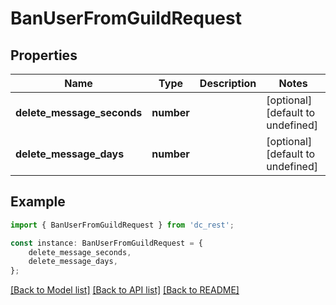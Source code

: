# BanUserFromGuildRequest


## Properties

Name | Type | Description | Notes
------------ | ------------- | ------------- | -------------
**delete_message_seconds** | **number** |  | [optional] [default to undefined]
**delete_message_days** | **number** |  | [optional] [default to undefined]

## Example

```typescript
import { BanUserFromGuildRequest } from 'dc_rest';

const instance: BanUserFromGuildRequest = {
    delete_message_seconds,
    delete_message_days,
};
```

[[Back to Model list]](../README.md#documentation-for-models) [[Back to API list]](../README.md#documentation-for-api-endpoints) [[Back to README]](../README.md)
